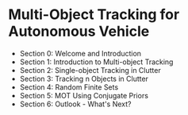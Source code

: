 # Multi-Object Tracking for Autonomous Vehicle

- Section 0: Welcome and Introduction
- Section 1: Introduction to Multi-object Tracking
- Section 2: Single-object Tracking in Clutter
- Section 3: Tracking n Objects in Clutter
- Section 4: Random Finite Sets
- Section 5: MOT Using Conjugate Priors
- Section 6: Outlook - What's Next?
